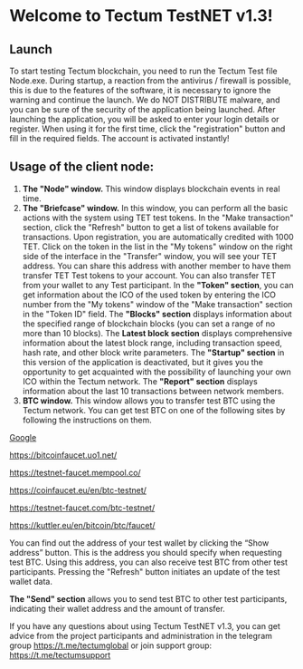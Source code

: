 # Welcome to Tectum TestNET v1.3! #

## Launch ##
To start testing Tectum blockchain, you need to run the Tectum Test file Node.exe. During startup, a reaction from the antivirus / firewall is possible, this is due to the features of the software, it is necessary to ignore the warning and continue the launch. We do NOT DISTRIBUTE malware, and you can be sure of the security of the application being launched.
After launching the application, you will be asked to enter your login details or register. When using it for the first time, click the "registration" button and fill in the required fields. The account is activated instantly!

## Usage of the client node: ##
1.	__The "Node" window.__ 
This window displays blockchain events in real time.
2.	__The "Briefcase" window.__
In this window, you can perform all the basic actions with the system using TET test tokens. In the "Make transaction" section, click the "Refresh" button to get a list of tokens available for transactions. 
Upon registration, you are automatically credited with 1000 TET. Click on the token in the list in the "My tokens" window on the right side of the interface in the "Transfer" window, you will see your TET address. You can share this address with another member to have them transfer TET Test tokens to your account. You can also transfer TET from your wallet to any Test participant.
In the __"Token" section__, you can get information about the ICO of the used token by entering the ICO number from the "My tokens" window of the "Make transaction" section in the "Token ID" field.
The __"Blocks" section__ displays information about the specified range of blockchain blocks (you can set a range of no more than 10 blocks).
The __Latest block section__ displays comprehensive information about the latest block range, including transaction speed, hash rate, and other block write parameters.
The __"Startup" section__ in this version of the application is deactivated, but it gives you the opportunity to get acquainted with the possibility of launching your own ICO within the Tectum network.
The __"Report" section__ displays information about the last 10 transactions between network members.
3.	__BTC window.__ 
This window allows you to transfer test BTC using the Tectum network. You can get test BTC on one of the following sites by following the instructions on them.

[Google](https://www.google.com/search?q=bitcoin+faucet+testnet&oq=bitcoin+faucet+testnet&aqs=chrome.0.69i59j69i60l3j69i65.3960j0j7&sourceid=chrome&ie=UTF-8)

https://bitcoinfaucet.uo1.net/ 

https://testnet-faucet.mempool.co/ 

https://coinfaucet.eu/en/btc-testnet/

https://testnet-faucet.com/btc-testnet/ 

https://kuttler.eu/en/bitcoin/btc/faucet/


You can find out the address of your test wallet by clicking the “Show address” button. This is the address you should specify when requesting test BTC. Using this address, you can also receive test BTC from other test participants. 
Pressing the "Refresh" button initiates an update of the test wallet data.

__The "Send" section__ allows you to send test BTC to other test participants, indicating their wallet address and the amount of transfer.

If you have any questions about using Tectum TestNET v1.3, you can get advice from the project participants and administration in the telegram group https://t.me/tectumglobal or join support group: https://t.me/tectumsupport
